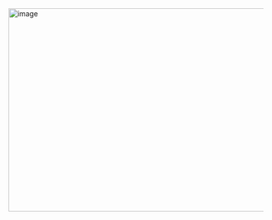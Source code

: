 <img width="745" height="402" alt="image" src="https://github.com/user-attachments/assets/b7be8a33-2d01-4e0c-82d9-68a88c9ef70d" />
